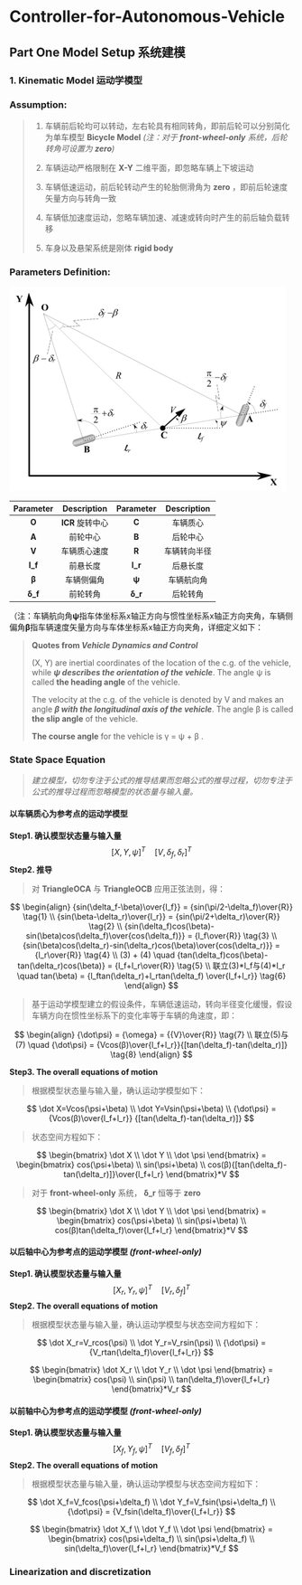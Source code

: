# Controller-for-Autonomous-Vehicle

## Part One Model Setup 系统建模

### 1. Kinematic Model 运动学模型

### **Assumption:** 

> 1. 车辆前后轮均可以转动，左右轮具有相同转角，即前后轮可以分别简化为单车模型 **Bicycle Model**  *(注：对于 **front-wheel-only** 系统，后轮转角可设置为 **zero**)* 
>
> 2. 车辆运动严格限制在 **X-Y** 二维平面，即忽略车辆上下坡运动
>3. 车辆低速运动，前后轮转动产生的轮胎侧滑角为 **zero** ，即前后轮速度矢量方向与转角一致
> 4. 车辆低加速度运动，忽略车辆加速、减速或转向时产生的前后轴负载转移 
> 5. 车身以及悬架系统是刚体 **rigid body** 

### **Parameters Definition:**

<img src="./Pictures/KinematicModel.png" alt="KinematicModel" style="zoom:50%;" />

| Parameter |   Description    | Parameter | Description  |
| :-------: | :--------------: | :-------: | :----------: |
|   **O**   | **ICR** 旋转中心 |   **C**   |   车辆质心   |
|   **A**   |     前轮中心     |   **B**   |   后轮中心   |
|   **V**   |   车辆质心速度   |   **R**   | 车辆转向半径 |
|  **l_f**  |     前悬长度     |  **l_r**  |   后悬长度   |
|   **β**   |    车辆侧偏角    |   **ψ**   |  车辆航向角  |
|  **δ_f**  |     前轮转角     |  **δ_r**  |   后轮转角   |

（注：车辆航向角**ψ**指车体坐标系x轴正方向与惯性坐标系x轴正方向夹角，车辆侧偏角**β**指车辆速度矢量方向与车体坐标系x轴正方向夹角，详细定义如下：

> **Quotes from *Vehicle Dynamics and Control***
>
> (X, Y) are inertial coordinates of the location of the c.g. of the vehicle, while ***ψ describes the orientation of the vehicle***. The angle ψ is called **the heading angle** of the vehicle. 
>
> The velocity at the c.g. of the vehicle is denoted by V and makes an angle ***β with the longitudinal axis of the vehicle***. The angle β is called **the slip angle** of the vehicle.
>
> **The course angle** for the vehicle is γ = ψ + β .

### **State Space Equation**

> *建立模型，切勿专注于公式的推导结果而忽略公式的推导过程，切勿专注于公式的推导过程而忽略模型的状态量与输入量。*

#### 以车辆质心为参考点的运动学模型

**Step1. 确认模型状态量与输入量**
$$
[X,Y,\psi]^T \quad [V,\delta_f,\delta_r]^T
$$
**Step2. 推导**

> 对 **TriangleOCA** 与 **TriangleOCB** 应用正弦法则，得：

$$
\begin{align}
{sin(\delta_f-\beta)\over{l_f}} = {sin(\pi/2-\delta_f)\over{R}} \tag{1} \\
{sin(\beta-\delta_r)\over{l_r}} = {sin(\pi/2+\delta_r)\over{R}} \tag{2} \\
{sin(\delta_f)cos(\beta)-sin(\beta)cos(\delta_f)\over{cos(\delta_f)}} = {l_f\over{R}} \tag{3} \\
{sin(\beta)cos(\delta_r)-sin(\delta_r)cos(\beta)\over{cos(\delta_r)}} = {l_r\over{R}} \tag{4} \\
(3) + (4) \quad {tan(\delta_f)cos(\beta)-tan(\delta_r)cos(\beta)} = {l_f+l_r\over{R}} \tag{5} \\ 
联立(3)*l_f与(4)*l_r \quad tan(\beta) = {l_ftan(\delta_r)+l_rtan(\delta_f) \over{l_f+l_r}} \tag{6}
\end{align}
$$

> 基于运动学模型建立的假设条件，车辆低速运动，转向半径变化缓慢，假设车辆方向在惯性坐标系下的变化率等于车辆的角速度，即：

$$
\begin{align}
{\dot\psi} = {\omega} = {{V}\over{R}} \tag{7} \\
联立(5)与(7) \quad {\dot\psi} = {Vcos(β)\over{l_f+l_r}}{[tan(\delta_f)-tan(\delta_r)]} \tag{8}
\end{align}
$$

**Step3. The overall equations of motion**

> 根据模型状态量与输入量，确认运动学模型如下：

$$
\dot X=Vcos(\psi+\beta) \\
\dot Y=Vsin(\psi+\beta) \\
{\dot\psi} = {Vcos(β)\over{l_f+l_r}} {[tan(\delta_f)-tan(\delta_r)]}
$$

> 状态空间方程如下：

$$
\begin{bmatrix} \dot X \\ \dot Y \\ \dot \psi \end{bmatrix} =
\begin{bmatrix}
cos(\psi+\beta) \\ sin(\psi+\beta) \\
cos(β){[tan(\delta_f)-tan(\delta_r)]}\over{l_f+l_r}
\end{bmatrix}*V
$$

> 对于 **front-wheel-only** 系统， **δ_r** 恒等于 **zero** 

$$
\begin{bmatrix} \dot X \\ \dot Y \\ \dot \psi \end{bmatrix} =
\begin{bmatrix}
cos(\psi+\beta) \\ sin(\psi+\beta) \\
cos(β)tan(\delta_f)\over{l_f+l_r}
\end{bmatrix}*V
$$

#### 以后轴中心为参考点的运动学模型 *(front-wheel-only)*

 **Step1. 确认模型状态量与输入量**
$$
[X_r,Y_r,\psi]^T \quad [V_r,\delta_f]^T
$$
**Step2. The overall equations of motion**

> 根据模型状态量与输入量，确认运动学模型与状态空间方程如下：

$$
\dot X_r=V_rcos(\psi) \\
\dot Y_r=V_rsin(\psi) \\
{\dot\psi} = {V_rtan(\delta_f)\over{l_f+l_r}}
$$

$$
\begin{bmatrix} \dot X_r \\ \dot Y_r \\ \dot \psi \end{bmatrix} =
\begin{bmatrix}
cos(\psi) \\ sin(\psi) \\
tan(\delta_f)\over{l_f+l_r}
\end{bmatrix}*V_r
$$

#### 以前轴中心为参考点的运动学模型 *(front-wheel-only)*

 **Step1. 确认模型状态量与输入量**
$$
[X_f,Y_f,\psi]^T \quad [V_f,\delta_f]^T
$$
**Step2. The overall equations of motion**

> 根据模型状态量与输入量，确认运动学模型与状态空间方程如下：

$$
\dot X_f=V_fcos(\psi+\delta_f) \\
\dot Y_f=V_fsin(\psi+\delta_f) \\
{\dot\psi} = {V_fsin(\delta_f)\over{l_f+l_r}}
$$

$$
\begin{bmatrix} \dot X_f \\ \dot Y_f \\ \dot \psi \end{bmatrix} =
\begin{bmatrix}
cos(\psi+\delta_f) \\ sin(\psi+\delta_f) \\
sin(\delta_f)\over{l_f+l_r}
\end{bmatrix}*V_f
$$

### Linearization and discretization
